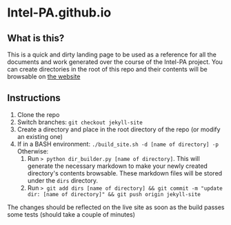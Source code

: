 # Intel-PA.github.io

## What is this?
This is a quick and dirty landing page to be used as a reference for all the documents and work generated over the course of the Intel-PA project. You can create directories in the root of this repo and their contents will be browsable on [the website](https://intel-pa.github.io/)

## Instructions

1. Clone the repo
2. Switch branches: `git checkout jekyll-site` 
3. Create a directory and place in the root directory of the repo (or modify an existing one)
4. If in a BASH environment: `./build_site.sh -d [name of directory] -p`  
   Otherwise:
   1. Run `> python dir_builder.py [name of directory]`. This will generate the necessary markdown to make your newly created directory's contents browsable. These markdown files will be stored under the `dirs` directory.
   2. Run `> git add dirs [name of directory] && git commit -m "update dir: [name of directory]" && git push origin jekyll-site`

The changes should be reflected on the live site as soon as the build passes some tests (should take a couple of minutes)
